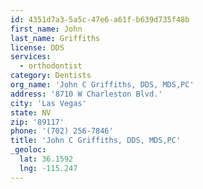 ```yaml
---
id: 4351d7a3-5a5c-47e6-a61f-b639d735f48b
first_name: John
last_name: Griffiths
license: DDS
services:
  - orthodontist
category: Dentists
org_name: 'John C Griffiths, DDS, MDS,PC'
address: '8710 W Charleston Blvd.'
city: 'Las Vegas'
state: NV
zip: '89117'
phone: '(702) 256-7846'
title: 'John C Griffiths, DDS, MDS,PC'
_geoloc:
  lat: 36.1592
  lng: -115.247
---
```

